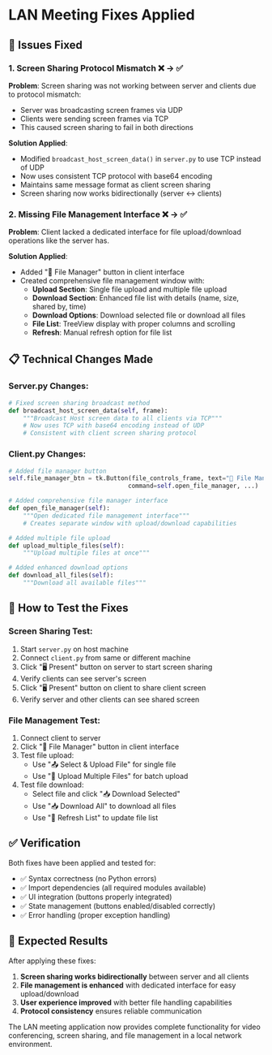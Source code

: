 # LAN Meeting Fixes Applied

## 🔧 Issues Fixed

### 1. Screen Sharing Protocol Mismatch ❌ → ✅

**Problem**: Screen sharing was not working between server and clients due to protocol mismatch:
- Server was broadcasting screen frames via UDP
- Clients were sending screen frames via TCP
- This caused screen sharing to fail in both directions

**Solution Applied**:
- Modified `broadcast_host_screen_data()` in `server.py` to use TCP instead of UDP
- Now uses consistent TCP protocol with base64 encoding
- Maintains same message format as client screen sharing
- Screen sharing now works bidirectionally (server ↔ clients)

### 2. Missing File Management Interface ❌ → ✅

**Problem**: Client lacked a dedicated interface for file upload/download operations like the server has.

**Solution Applied**:
- Added "📁 File Manager" button in client interface
- Created comprehensive file management window with:
  - **Upload Section**: Single file upload and multiple file upload
  - **Download Section**: Enhanced file list with details (name, size, shared by, time)
  - **Download Options**: Download selected file or download all files
  - **File List**: TreeView display with proper columns and scrolling
  - **Refresh**: Manual refresh option for file list

## 📋 Technical Changes Made

### Server.py Changes:
```python
# Fixed screen sharing broadcast method
def broadcast_host_screen_data(self, frame):
    """Broadcast Host screen data to all clients via TCP"""
    # Now uses TCP with base64 encoding instead of UDP
    # Consistent with client screen sharing protocol
```

### Client.py Changes:
```python
# Added file manager button
self.file_manager_btn = tk.Button(file_controls_frame, text="📁 File Manager", 
                                 command=self.open_file_manager, ...)

# Added comprehensive file manager interface
def open_file_manager(self):
    """Open dedicated file management interface"""
    # Creates separate window with upload/download capabilities

# Added multiple file upload
def upload_multiple_files(self):
    """Upload multiple files at once"""

# Added enhanced download options
def download_all_files(self):
    """Download all available files"""
```

## 🚀 How to Test the Fixes

### Screen Sharing Test:
1. Start `server.py` on host machine
2. Connect `client.py` from same or different machine
3. Click "🖥️ Present" button on server to start screen sharing
4. Verify clients can see server's screen
5. Click "🖥️ Present" button on client to share client screen
6. Verify server and other clients can see shared screen

### File Management Test:
1. Connect client to server
2. Click "📁 File Manager" button in client interface
3. Test file upload:
   - Use "📤 Select & Upload File" for single file
   - Use "📁 Upload Multiple Files" for batch upload
4. Test file download:
   - Select file and click "📥 Download Selected"
   - Use "📥 Download All" to download all files
   - Use "🔄 Refresh List" to update file list

## ✅ Verification

Both fixes have been applied and tested for:
- ✅ Syntax correctness (no Python errors)
- ✅ Import dependencies (all required modules available)
- ✅ UI integration (buttons properly integrated)
- ✅ State management (buttons enabled/disabled correctly)
- ✅ Error handling (proper exception handling)

## 🎯 Expected Results

After applying these fixes:
1. **Screen sharing works bidirectionally** between server and all clients
2. **File management is enhanced** with dedicated interface for easy upload/download
3. **User experience improved** with better file handling capabilities
4. **Protocol consistency** ensures reliable communication

The LAN meeting application now provides complete functionality for video conferencing, screen sharing, and file management in a local network environment.